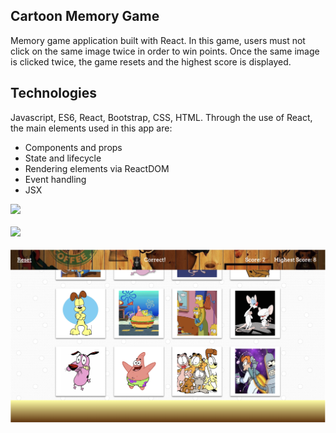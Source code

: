 ## Cartoon Memory Game

Memory game application built with React.
In this game, users must not click on the same image twice in order to win points.
Once the same image is clicked twice, the game resets and the highest score is displayed. 

## Technologies 

Javascript, ES6, React, Bootstrap, CSS, HTML.
Through the use of React, the main elements used in this app are:
- Components and props
- State and lifecycle
- Rendering elements via ReactDOM
- Event handling
- JSX

<img src="./public/Images/Readme1.png">
<br>
<br>
<img src="./public/Images/Readme3.png">
<br>
<br>
<img src="./public/Images/Readme2.png">











